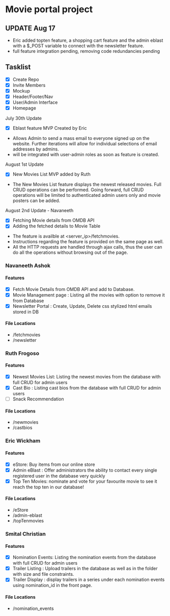# Movie portal project

## UPDATE Aug 17

- Eric added topten feature, a shopping cart feature and the admin eblast with a $_POST variable to connect with the newsletter feature.
- full feature integration pending, removing code redundancies pending



## Tasklist
- [x] Create Repo
- [x] Invite Members
- [x] Mockup
- [x] Header/Footer/Nav
- [x] User/Admin Interface
- [x] Homepage

July 30th Update
- [x] Eblast feature MVP Created by Eric
- Allows Admin to send a mass email to everyone signed up on the website. Further iterations will allow for individual selections of email addresses by admins. 
- will be integrated with user-admin roles as soon as feature is created.

August 1st Update
- [x] New Movies List MVP added by Ruth
- The New Movies List feature displays the newest released movies. Full CRUD operations can be performed. Going forward, full CRUD operations will be limited to authenticated admin users only and movie posters can be added.

August 2nd Update - Navaneeth
- [x] Fetching Movie details from OMDB API
- [x] Adding the fetched details to Movie Table
- The feature is availble at <server_ip>/fetchmovies.
- Instructions regarding the feature is provided on the same page as well.
- All the HTTP requests are handled through ajax calls, thus the user can do all the operations without browsing out of the page.





### Navaneeth Ashok
#### Features
- [x] Fetch Movie Details from OMDB API and add to Database.
- [x] Movie Management page : Listing all the movies with option to remove it from Database
- [x] Newsletter Portal : Create, Update, Delete css stylized html emails stored in DB
#### File Locations
- /fetchmovies
- /newsletter

### Ruth Frogoso
#### Features
- [x] Newest Movies List: Listing the newest movies from the database with full CRUD for admin users
- [x] Cast Bio : Listing cast bios from the database with full CRUD for admin users
- [ ] Snack Recommendation
#### File Locations
- /newmovies
- /castbios

### Eric Wickham
#### Features
- [x] eStore: Buy items from our online store
- [x] Admin eBlast : Offer administrators the ability to contact every single registered user in the database very quickly
- [x] Top Ten Movies: nominate and vote for your favourite movie to see it reach the top ten in our database! 
#### File Locations
- /eStore
- /admin-eblast
- /topTenmovies

### Smital Christian
#### Features
- [x] Nomination Events: Listing the nomination events from the database with full CRUD for admin users
- [x] Trailer Listing : Upload trailers in the database as well as in the folder with size and file constraints.
- [x] Trailer Display : display trailers in a series under each nomination events using nomination_id in the front page.
#### File Locations
- /nomination_events
